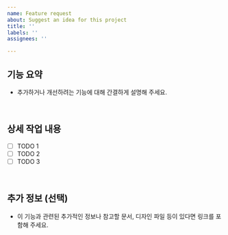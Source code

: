 ```yaml
---
name: Feature request
about: Suggest an idea for this project
title: ''
labels: ''
assignees: ''

---
```


## 기능 요약
- 추가하거나 개선하려는 기능에 대해 간결하게 설명해 주세요.

<br />

## 상세 작업 내용
- [ ] TODO 1
- [ ] TODO 2
- [ ] TODO 3

<br />

## 추가 정보 (선택)
- 이 기능과 관련된 추가적인 정보나 참고할 문서, 디자인 파일 등이 있다면 링크를 포함해 주세요.
